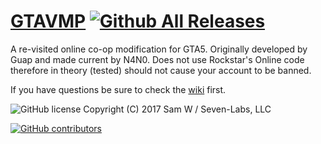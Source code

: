 # [GTAVMP](https://sdw.seven-labs.com/gtavmp/) [![Github All Releases](https://img.shields.io/github/downloads/samuelwalton/GTAVMP/total.svg)]()

A re-visited online co-op modification for GTA5. Originally developed by Guap and made current by N4N0. Does not use Rockstar's Online code therefore in theory (tested) should not cause your account to be banned.

If you have questions be sure to check the [wiki](https://github.com/Guad/GTACoop/wiki) first.

![GitHub license](https://img.shields.io/badge/license-AGPL-blue.svg)
Copyright (C) 2017  Sam W / Seven-Labs, LLC

[![GitHub contributors](https://img.shields.io/github/contributors/samuelwalton/GTAVMP.svg)]() 
